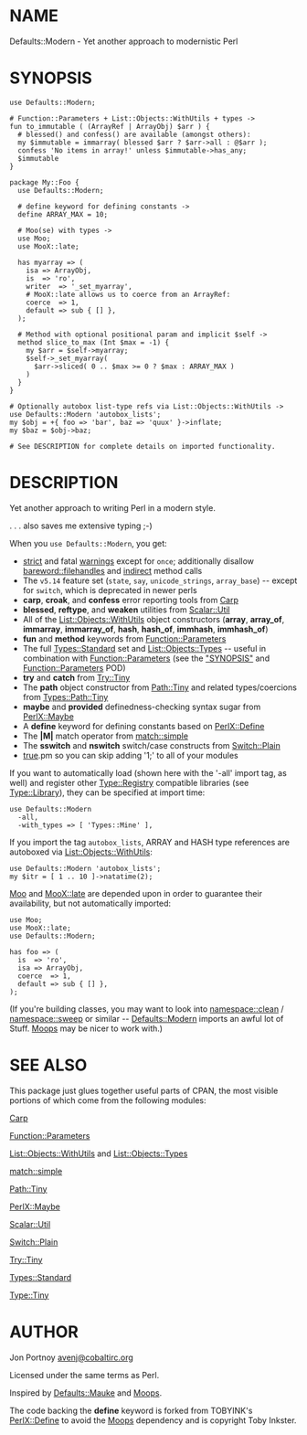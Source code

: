 # NAME

Defaults::Modern - Yet another approach to modernistic Perl

# SYNOPSIS

    use Defaults::Modern;

    # Function::Parameters + List::Objects::WithUtils + types ->
    fun to_immutable ( (ArrayRef | ArrayObj) $arr ) {
      # blessed() and confess() are available (amongst others):
      my $immutable = immarray( blessed $arr ? $arr->all : @$arr );
      confess 'No items in array!' unless $immutable->has_any;
      $immutable
    }

    package My::Foo {
      use Defaults::Modern;

      # define keyword for defining constants ->
      define ARRAY_MAX = 10;

      # Moo(se) with types ->
      use Moo;
      use MooX::late;

      has myarray => (
        isa => ArrayObj,
        is  => 'ro',
        writer  => '_set_myarray',
        # MooX::late allows us to coerce from an ArrayRef:
        coerce  => 1,
        default => sub { [] },
      );

      # Method with optional positional param and implicit $self ->
      method slice_to_max (Int $max = -1) {
        my $arr = $self->myarray;
        $self->_set_myarray( 
          $arr->sliced( 0 .. $max >= 0 ? $max : ARRAY_MAX )
        )
      }
    }

    # Optionally autobox list-type refs via List::Objects::WithUtils ->
    use Defaults::Modern 'autobox_lists';
    my $obj = +{ foo => 'bar', baz => 'quux' }->inflate;
    my $baz = $obj->baz;

    # See DESCRIPTION for complete details on imported functionality.

# DESCRIPTION

Yet another approach to writing Perl in a modern style.

. . . also saves me extensive typing ;-)

When you `use Defaults::Modern`, you get:

- [strict](https://metacpan.org/pod/strict) and fatal [warnings](https://metacpan.org/pod/warnings) except for `once`; additionally disallow
[bareword::filehandles](https://metacpan.org/pod/bareword::filehandles) and [indirect](https://metacpan.org/pod/indirect) method calls
- The `v5.14` feature set (`state`, `say`, `unicode_strings`, `array_base`) -- except for
`switch`, which is deprecated in newer perls
- **carp**, **croak**, and **confess** error reporting tools from [Carp](https://metacpan.org/pod/Carp)
- **blessed**, **reftype**, and **weaken** utilities from [Scalar::Util](https://metacpan.org/pod/Scalar::Util)
- All of the [List::Objects::WithUtils](https://metacpan.org/pod/List::Objects::WithUtils) object constructors (**array**,
**array\_of**, **immarray**, **immarray\_of**, **hash**, **hash\_of**, **immhash**,
**immhash\_of**)
- **fun** and **method** keywords from [Function::Parameters](https://metacpan.org/pod/Function::Parameters)
- The full [Types::Standard](https://metacpan.org/pod/Types::Standard) set and [List::Objects::Types](https://metacpan.org/pod/List::Objects::Types) -- useful in
combination with [Function::Parameters](https://metacpan.org/pod/Function::Parameters) (see the ["SYNOPSIS"](#synopsis) and
[Function::Parameters](https://metacpan.org/pod/Function::Parameters) POD)
- **try** and **catch** from [Try::Tiny](https://metacpan.org/pod/Try::Tiny)
- The **path** object constructor from [Path::Tiny](https://metacpan.org/pod/Path::Tiny) and related types/coercions
from [Types::Path::Tiny](https://metacpan.org/pod/Types::Path::Tiny)
- **maybe** and **provided** definedness-checking syntax sugar from [PerlX::Maybe](https://metacpan.org/pod/PerlX::Maybe)
- A **define** keyword for defining constants based on [PerlX::Define](https://metacpan.org/pod/PerlX::Define)
- The **|M|** match operator from [match::simple](https://metacpan.org/pod/match::simple)
- The **sswitch** and **nswitch** switch/case constructs from [Switch::Plain](https://metacpan.org/pod/Switch::Plain)
- [true](https://metacpan.org/pod/true).pm so you can skip adding '1;' to all of your modules

If you want to automatically load (shown here with the '-all' import tag, as
well) and register other [Type::Registry](https://metacpan.org/pod/Type::Registry) compatible libraries (see
[Type::Library](https://metacpan.org/pod/Type::Library)), they can be specified at import time:

    use Defaults::Modern
      -all,
      -with_types => [ 'Types::Mine' ],

If you import the tag `autobox_lists`, ARRAY and HASH type references are autoboxed
via [List::Objects::WithUtils](https://metacpan.org/pod/List::Objects::WithUtils):

    use Defaults::Modern 'autobox_lists';
    my $itr = [ 1 .. 10 ]->natatime(2);

[Moo](https://metacpan.org/pod/Moo) and [MooX::late](https://metacpan.org/pod/MooX::late) are depended upon in order to guarantee their
availability, but not automatically imported:

    use Moo;
    use MooX::late;
    use Defaults::Modern;

    has foo => (
      is  => 'ro',
      isa => ArrayObj,
      coerce  => 1,
      default => sub { [] },
    );

(If you're building classes, you may want to look into [namespace::clean](https://metacpan.org/pod/namespace::clean) /
[namespace::sweep](https://metacpan.org/pod/namespace::sweep) or similar -- [Defaults::Modern](https://metacpan.org/pod/Defaults::Modern) imports an awful lot of
Stuff. [Moops](https://metacpan.org/pod/Moops) may be nicer to work with.)

# SEE ALSO

This package just glues together useful parts of CPAN, the
most visible portions of which come from the following modules:

[Carp](https://metacpan.org/pod/Carp)

[Function::Parameters](https://metacpan.org/pod/Function::Parameters)

[List::Objects::WithUtils](https://metacpan.org/pod/List::Objects::WithUtils) and [List::Objects::Types](https://metacpan.org/pod/List::Objects::Types)

[match::simple](https://metacpan.org/pod/match::simple)

[Path::Tiny](https://metacpan.org/pod/Path::Tiny)

[PerlX::Maybe](https://metacpan.org/pod/PerlX::Maybe)

[Scalar::Util](https://metacpan.org/pod/Scalar::Util)

[Switch::Plain](https://metacpan.org/pod/Switch::Plain)

[Try::Tiny](https://metacpan.org/pod/Try::Tiny)

[Types::Standard](https://metacpan.org/pod/Types::Standard)

[Type::Tiny](https://metacpan.org/pod/Type::Tiny)

# AUTHOR

Jon Portnoy <avenj@cobaltirc.org>

Licensed under the same terms as Perl.

Inspired by [Defaults::Mauke](https://metacpan.org/pod/Defaults::Mauke) and [Moops](https://metacpan.org/pod/Moops).

The code backing the **define** keyword is forked from TOBYINK's
[PerlX::Define](https://metacpan.org/pod/PerlX::Define) to avoid the [Moops](https://metacpan.org/pod/Moops) dependency and is copyright Toby
Inkster.

